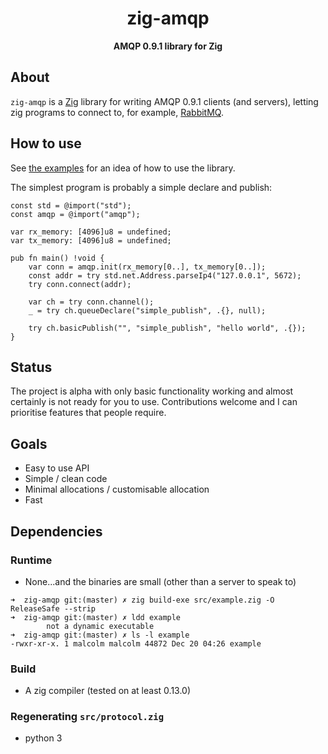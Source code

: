 <h1 align="center">zig-amqp</h1>

<div align="center">
  <strong>AMQP 0.9.1 library for Zig</strong>
</div>

## About

`zig-amqp` is a [Zig](https://ziglang.org) library for writing AMQP 0.9.1 clients (and servers), letting zig programs to connect to, for example, [RabbitMQ](https://www.rabbitmq.com/).

## How to use

See [the examples](https://github.com/malcolmstill/zig-amqp/tree/master/examples) for an idea of how to use the library.

The simplest program is probably a simple declare and publish:

```zig
const std = @import("std");
const amqp = @import("amqp");

var rx_memory: [4096]u8 = undefined;
var tx_memory: [4096]u8 = undefined;

pub fn main() !void {
    var conn = amqp.init(rx_memory[0..], tx_memory[0..]);
    const addr = try std.net.Address.parseIp4("127.0.0.1", 5672);
    try conn.connect(addr);

    var ch = try conn.channel();
    _ = try ch.queueDeclare("simple_publish", .{}, null);

    try ch.basicPublish("", "simple_publish", "hello world", .{});
}
```

## Status

The project is alpha with only basic functionality working and almost certainly is not
ready for you to use. Contributions welcome and I can prioritise features that people
require.

## Goals

- Easy to use API
- Simple / clean code
- Minimal allocations / customisable allocation
- Fast

## Dependencies

### Runtime

- None...and the binaries are small (other than a server to speak to)

```
➜  zig-amqp git:(master) ✗ zig build-exe src/example.zig -O ReleaseSafe --strip 
➜  zig-amqp git:(master) ✗ ldd example                                        
        not a dynamic executable
➜  zig-amqp git:(master) ✗ ls -l example                                      
-rwxr-xr-x. 1 malcolm malcolm 44872 Dec 20 04:26 example
```


### Build

- A zig compiler (tested on at least 0.13.0)

### Regenerating `src/protocol.zig`

- python 3
